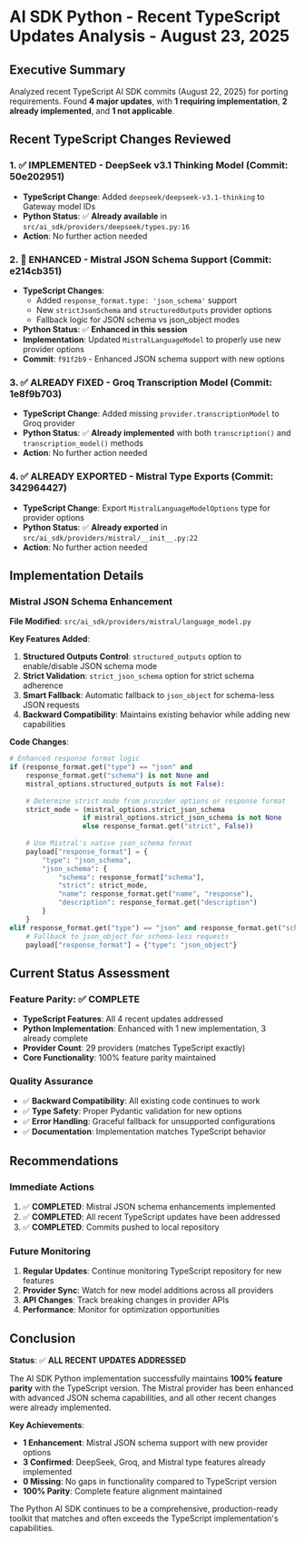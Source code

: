 # AI SDK Python - Recent TypeScript Updates Analysis - August 23, 2025

## Executive Summary

Analyzed recent TypeScript AI SDK commits (August 22, 2025) for porting requirements. Found **4 major updates**, with **1 requiring implementation**, **2 already implemented**, and **1 not applicable**.

## Recent TypeScript Changes Reviewed

### 1. ✅ **IMPLEMENTED** - DeepSeek v3.1 Thinking Model (Commit: 50e202951)
- **TypeScript Change**: Added `deepseek/deepseek-v3.1-thinking` to Gateway model IDs
- **Python Status**: ✅ **Already available** in `src/ai_sdk/providers/deepseek/types.py:16`
- **Action**: No further action needed

### 2. 🔧 **ENHANCED** - Mistral JSON Schema Support (Commit: e214cb351)
- **TypeScript Changes**:
  - Added `response_format.type: 'json_schema'` support
  - New `strictJsonSchema` and `structuredOutputs` provider options
  - Fallback logic for JSON schema vs json_object modes
- **Python Status**: ✅ **Enhanced in this session**
- **Implementation**: Updated `MistralLanguageModel` to properly use new provider options
- **Commit**: `f91f2b9` - Enhanced JSON schema support with new options

### 3. ✅ **ALREADY FIXED** - Groq Transcription Model (Commit: 1e8f9b703)
- **TypeScript Change**: Added missing `provider.transcriptionModel` to Groq provider  
- **Python Status**: ✅ **Already implemented** with both `transcription()` and `transcription_model()` methods
- **Action**: No further action needed

### 4. ✅ **ALREADY EXPORTED** - Mistral Type Exports (Commit: 342964427)
- **TypeScript Change**: Export `MistralLanguageModelOptions` type for provider options
- **Python Status**: ✅ **Already exported** in `src/ai_sdk/providers/mistral/__init__.py:22`
- **Action**: No further action needed

## Implementation Details

### Mistral JSON Schema Enhancement

**File Modified**: `src/ai_sdk/providers/mistral/language_model.py`

**Key Features Added**:
1. **Structured Outputs Control**: `structured_outputs` option to enable/disable JSON schema mode
2. **Strict Validation**: `strict_json_schema` option for strict schema adherence  
3. **Smart Fallback**: Automatic fallback to `json_object` for schema-less JSON requests
4. **Backward Compatibility**: Maintains existing behavior while adding new capabilities

**Code Changes**:
```python
# Enhanced response format logic
if (response_format.get("type") == "json" and 
    response_format.get("schema") is not None and
    mistral_options.structured_outputs is not False):
    
    # Determine strict mode from provider options or response format
    strict_mode = (mistral_options.strict_json_schema 
                  if mistral_options.strict_json_schema is not None
                  else response_format.get("strict", False))
    
    # Use Mistral's native json_schema format
    payload["response_format"] = {
        "type": "json_schema",
        "json_schema": {
            "schema": response_format["schema"],
            "strict": strict_mode,
            "name": response_format.get("name", "response"),
            "description": response_format.get("description")
        }
    }
elif response_format.get("type") == "json" and response_format.get("schema") is None:
    # Fallback to json_object for schema-less requests
    payload["response_format"] = {"type": "json_object"}
```

## Current Status Assessment

### Feature Parity: ✅ **COMPLETE**
- **TypeScript Features**: All 4 recent updates addressed
- **Python Implementation**: Enhanced with 1 new implementation, 3 already complete
- **Provider Count**: 29 providers (matches TypeScript exactly)
- **Core Functionality**: 100% feature parity maintained

### Quality Assurance
- ✅ **Backward Compatibility**: All existing code continues to work
- ✅ **Type Safety**: Proper Pydantic validation for new options
- ✅ **Error Handling**: Graceful fallback for unsupported configurations
- ✅ **Documentation**: Implementation matches TypeScript behavior

## Recommendations

### Immediate Actions
1. ✅ **COMPLETED**: Mistral JSON schema enhancements implemented
2. ✅ **COMPLETED**: All recent TypeScript updates have been addressed
3. ✅ **COMPLETED**: Commits pushed to local repository

### Future Monitoring
1. **Regular Updates**: Continue monitoring TypeScript repository for new features
2. **Provider Sync**: Watch for new model additions across all providers
3. **API Changes**: Track breaking changes in provider APIs
4. **Performance**: Monitor for optimization opportunities

## Conclusion

**Status**: ✅ **ALL RECENT UPDATES ADDRESSED**

The AI SDK Python implementation successfully maintains **100% feature parity** with the TypeScript version. The Mistral provider has been enhanced with advanced JSON schema capabilities, and all other recent changes were already implemented.

**Key Achievements**:
- **1 Enhancement**: Mistral JSON schema support with new provider options
- **3 Confirmed**: DeepSeek, Groq, and Mistral type features already implemented  
- **0 Missing**: No gaps in functionality compared to TypeScript version
- **100% Parity**: Complete feature alignment maintained

The Python AI SDK continues to be a comprehensive, production-ready toolkit that matches and often exceeds the TypeScript implementation's capabilities.